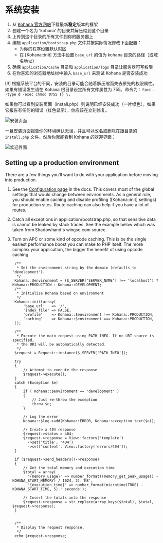 # 系统安装

1. 从 [Kohana 官方网站](http://kohanaframework.org/)下载最新**稳定**版本的框架
2. 创建一个名为 'kohana' 的目录并解压缩到这个目录
3. 上传到这个目录的所有文件到你的服务器上
4. 编辑 `application/bootstrap.php` 文件并按实际情况修改下面配置：
	- 为你的程序设置默认[时区](http://php.net/timezones)
	- 在 [Kohana::init] 方法中设置 `base_url` 的值为 kohana 目录的路径（或域名地址）
6. 确保 `application/cache` 目录和 `application/logs` 目录让服务器可写权限
7. 在你喜欢的浏览器地址栏中输入 `base_url` 来测试 Kohana 是否安装成功

[!!] 根据系统平台的不同，安装的目录可能会随着解压缩而失去原先的权限属性。如果有错误发生请在 Kohana 根目录设定所有文件属性为 755。命令为：`find . -type d -exec chmod 0755 {} \;`

如果你可以看到安装页面（install.php）则说明已经安装成功（一片绿色），如果它报告有任何的错误（红色显示），你应该在立刻修复。

![安装页面](img/install.png "Example of install page")

一旦安装页面报告你的环境确认无误，并且可以改名或删除在跟目录的 `install.php` 文件，然后你就能看到 Kohana 的欢迎界面：

![欢迎界面](img/welcome.png "Example of welcome page")


## Setting up a production environment

There are a few things you'll want to do with your application before moving into production.

1. See the [Configuration page](about.configuration) in the docs. 
   This covers most of the global settings that would change between environments. 
   As a general rule, you should enable caching and disable profiling ([Kohana::init] settings) for production sites. 
   Route caching can also help if you have a lot of routes.
2. Catch all exceptions in application/bootstrap.php, so that sensitive data is cannot be leaked by stack traces. 
   See the example below which was taken from Shadowhand's wingsc.com source.
3. Turn on APC or some kind of opcode caching. 
   This is be the single easiest performance boost you can make to PHP itself. The more complex your application, the bigger the benefit of using opcode caching.

		/**
		 * Set the environment string by the domain (defaults to 'development').
		 */
		Kohana::$environment = ($_SERVER['SERVER_NAME'] !== 'localhost') ? Kohana::PRODUCTION : Kohana::DEVELOPMENT;
		/**
		 * Initialise Kohana based on environment
		 */
		Kohana::init(array(
			'base_url'   => '/',
			'index_file' => FALSE,
			'profile'    => Kohana::$environment !== Kohana::PRODUCTION,
			'caching'    => Kohana::$environment === Kohana::PRODUCTION,
		));
		
		/**
		 * Execute the main request using PATH_INFO. If no URI source is specified,
		 * the URI will be automatically detected.
		 */
		$request = Request::instance($_SERVER['PATH_INFO']);
		
		try
		{
			// Attempt to execute the response
			$request->execute();
		}
		catch (Exception $e)
		{
			if ( Kohana::$environment == 'development' )
			{
				// Just re-throw the exception
				throw $e;
			}
		
			// Log the error
			Kohana::$log->add(Kohana::ERROR, Kohana::exception_text($e));
		
			// Create a 404 response
			$request->status = 404;
			$request->response = View::factory('template')
			  ->set('title', '404')
			  ->set('content', View::factory('errors/404'));
		}
		
		if ($request->send_headers()->response)
		{
			// Get the total memory and execution time
			$total = array(
			  '{memory_usage}' => number_format((memory_get_peak_usage() - KOHANA_START_MEMORY) / 1024, 2).'KB',
			  '{execution_time}' => number_format(microtime(TRUE) - KOHANA_START_TIME, 5).' seconds');
			
			// Insert the totals into the response
			$request->response = str_replace(array_keys($total), $total, $request->response);
		}
		
		
		/**
		 * Display the request response.
		 */
		echo $request->response;

